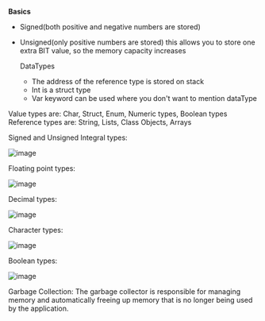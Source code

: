**Basics**
- Signed(both positive and negative numbers are stored)
- Unsigned(only positive numbers are stored) this allows you to store one extra BIT value, so the memory capacity increases
	
	DataTypes
	- The address of the reference type is stored on stack
	- Int is a struct type
	- Var keyword can be used where you don't want to mention dataType


Value types are: Char, Struct, Enum, Numeric types, Boolean types
Reference types are: String, Lists, Class Objects, Arrays
 
Signed and Unsigned Integral types:

![image](https://user-images.githubusercontent.com/77484700/232239326-0a0cdc1d-c002-4fc7-80e1-4f6ad2c11630.png)


 
Floating point types:

![image](https://user-images.githubusercontent.com/77484700/232239347-99691945-23b7-4382-aba8-3536a6162876.png)


 
Decimal types:

![image](https://user-images.githubusercontent.com/77484700/232239355-a055b45a-6784-4d38-84fb-bbff6bc7b6ee.png)

 
Character types:

![image](https://user-images.githubusercontent.com/77484700/232239372-7cd7556f-f55c-4238-ab07-e7a94800c898.png)

 
Boolean types:

![image](https://user-images.githubusercontent.com/77484700/232239380-413567d5-41a9-4559-b704-3f1179c65512.png)

 

Garbage Collection:
The garbage collector is responsible for managing memory and automatically freeing up memory that is no longer being used by the application.
 
 
